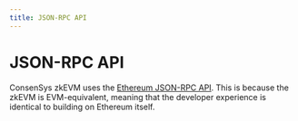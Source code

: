 ```yaml
---
title: JSON-RPC API
---
```


# JSON-RPC API

ConsenSys zkEVM uses the [Ethereum JSON-RPC API](https://eth.wiki/json-rpc/API).
This is because the zkEVM is EVM-equivalent,
meaning that the developer experience is identical to building on Ethereum itself.
